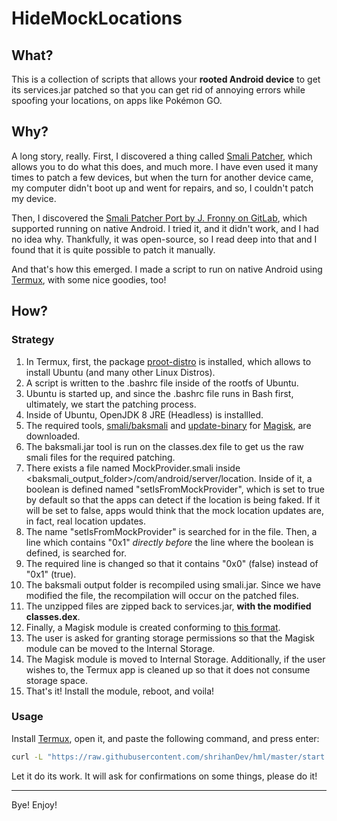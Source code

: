 # HideMockLocations

## What?
This is a collection of scripts that allows your **rooted Android device** to get its services.jar patched so that you can get rid of annoying errors while spoofing your locations, on apps like Pokémon GO.

## Why?
A long story, really. First, I discovered a thing called [Smali Patcher](https://forum.xda-developers.com/t/module-smali-patcher-7-3.3680053), which allows you to do what this does, and much more. I have even used it many times to patch a few devices, but when the turn for another device came, my computer didn't boot up and went for repairs, and so, I couldn't patch my device.

Then, I discovered the [Smali Patcher Port by J. Fronny on GitLab](https://gitlab.com/JFronny/smalipatcher), which supported running on native Android. I tried it, and it didn't work, and I had no idea why. Thankfully, it was open-source, so I read deep into that and I found that it is quite possible to patch it manually.

And that's how this emerged. I made a script to run on native Android using [Termux](https://f-droid.org/packages/com.termux), with some nice goodies, too!

## How?
### Strategy
1. In Termux, first, the package [proot-distro](https://github.com/termux/proot-distro) is installed, which allows to install Ubuntu (and many other Linux Distros).
2. A script is written to the .bashrc file inside of the rootfs of Ubuntu.
3. Ubuntu is started up, and since the .bashrc file runs in Bash first, ultimately, we start the patching process.
4. Inside of Ubuntu, OpenJDK 8 JRE (Headless) is installled.
5. The required tools, [smali/baksmali](https://github.com/JesusFreke/smali) and [update-binary](https://github.com/topjohnwu/Magisk/blob/master/scripts/module_installer.sh) for [Magisk](https://github.com/topjohnwu/Magisk), are downloaded.
6. The baksmali.jar tool is run on the classes.dex file to get us the raw smali files for the required patching.
7. There exists a file named MockProvider.smali inside <baksmali_output_folder>/com/android/server/location. Inside of it, a boolean is defined named "setIsFromMockProvider", which is set to true by default so that the apps can detect if the location is being faked. If it will be set to false, apps would think that the mock location updates are, in fact, real location updates.
8. The name "setIsFromMockProvider" is searched for in the file. Then, a line which contains "0x1" _directly before_ the line where the boolean is defined, is searched for.
9. The required line is changed so that it contains "0x0" (false) instead of "0x1" (true).
10. The baksmali output folder is recompiled using smali.jar. Since we have modified the file, the recompilation will occur on the patched files.
11. The unzipped files are zipped back to services.jar, **with the modified classes.dex**.
12. Finally, a Magisk module is created conforming to [this format](https://topjohnwu.github.io/Magisk/guides.html).
13. The user is asked for granting storage permissions so that the Magisk module can be moved to the Internal Storage.
14. The Magisk module is moved to Internal Storage. Additionally, if the user wishes to, the Termux app is cleaned up so that it does not consume storage space.
15. That's it! Install the module, reboot, and voila!

### Usage
Install [Termux](https://f-droid.org/packages/com.termux), open it, and paste the following command, and press enter:

```sh
curl -L "https://raw.githubusercontent.com/shrihanDev/hml/master/start.sh" | bash
```
Let it do its work. It will ask for confirmations on some things, please do it!

---
Bye! Enjoy!
